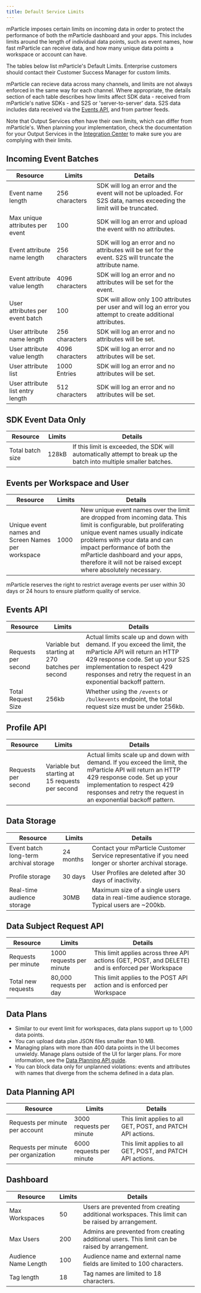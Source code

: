 ```yaml
---
title: Default Service Limits
---
```


mParticle imposes certain limits on incoming data in order to protect the performance of both the mParticle dashboard and your apps. This includes limits around the length of individual data points, such as event names, how fast mParticle can receive data, and how many unique data points a workspace or account can have.

The tables below list mParticle's Default Limits. Enterprise customers should contact their Customer Success Manager for custom limits.

mParticle can recieve data across many channels, and limits are not always enforced in the same way for each channel. Where appropriate, the details section of each table describes how limits affect SDK data - received from mParticle's native SDKs - and S2S or 'server-to-server' data. S2S data includes data received via the [Events API](/developers/server/http/), and from partner feeds.

<aside> Note that Output Services often have their own limits, which can differ from mParticle's. When planning your implementation, check the documentation for your Output Services in the <a href="/integrations/">Integration Center</a> to make sure you are complying with their limits. </aside>

## Incoming Event Batches

| Resource | Limits | Details |
| -------- | ------ | --- |
| Event name length | 256 characters | SDK will log an error and the event will not be uploaded. For S2S data, names exceeding the limit will be truncated. |
| Max unique attributes per event | 100 | SDK will log an error and upload the event with no attributes.
| Event attribute name length | 256 characters | SDK will log an error and no attributes will be set for the event. S2S will truncate the attribute name.
| Event attribute value length | 4096 characters | SDK will log an error and no attributes will be set for the event.
| User attributes per event batch | 100 | SDK will allow only 100 attributes per user and will log an error you attempt to create additional attributes.
| User attribute name length | 256 characters | SDK will log an error and no attributes will be set.
| User attribute value length | 4096 characters | SDK will log an error and no attributes will be set.
| User attribute list | 1000 Entries | SDK will log an error and no attributes will be set.
| User attribute list entry length | 512 characters | SDK will log an error and no attributes will be set.

## SDK Event Data Only

| Resource | Limits | Details |
| -------- | ------ | --- |
| Total batch size | 128kB | If this limit is exceeded, the SDK will automatically attempt to break up the batch into multiple smaller batches. |

## Events per Workspace and User

| Resource | Limits | Details |
| -------- | ------ | ---|
| Unique event names and Screen Names per workspace | 1000 | New unique event names over the limit are dropped from incoming data. This limit is configurable, but proliferating unique event names usually indicate problems with your data and can impact performance of both the mParticle dashboard and your apps, therefore it will not be raised except where absolutely necessary. |

mParticle reserves the right to restrict average events per user within 30 days or 24 hours to ensure platform quality of service.

## Events API

| Resource | Limits | Details |
| -------- | ------ | --- |
| Requests per second | Variable but starting at 270 batches per second | Actual limits scale up and down with demand. If you exceed the limit, the mParticle API will return an HTTP 429 response code. Set up your S2S implementation to respect 429 responses and retry the request in an exponential backoff pattern.
| Total Request Size | 256kb | Whether using the `/events` or `/bulkevents` endpoint, the total request size must be under 256kb.

## Profile API

| Resource | Limits | Details |
| -------- | ------ | --- |
| Requests per second | Variable but starting at 15 requests per second | Actual limits scale up and down with demand. If you exceed the limit, the mParticle API will return an HTTP 429 response code. Set up your implementation to respect 429 responses and retry the request in an exponential backoff pattern.

## Data Storage

| Resource | Limits | Details |
| -------- | ------ | --- |
| Event batch long-term archival storage | 24 months | Contact your mParticle Customer Service representative if you need longer or shorter archival storage. |
| Profile storage | 30 days | User Profiles are deleted after 30 days of inactivity. |
| Real-time audience storage | 30MB | Maximum size of a single users data in real-time audience storage. Typical users are ~200kb. |

## Data Subject Request API
| Resource | Limits | Details |
| -------- | ------ | --- |
| Requests per minute | 1000 requests per minute | This limit applies across three API actions (GET, POST, and DELETE) and is enforced per Workspace
| Total new requests | 80,000 requests per day | This limit applies to the POST API action and is enforced per Workspace

## Data Plans

* Similar to our event limit for workspaces, data plans support up to 1,000 data points.
* You can upload data plan JSON files smaller than 10 MB.
* Managing plans with more than 400 data points in the UI becomes unwieldy. Manage plans outside of the UI for larger plans. For more information, see the [Data Planning API guide](/developers/dataplanning-api).
* You can block data only for unplanned violations: events and attributes with names that diverge from the schema defined in a data plan.

## Data Planning API

| Resource | Limits | Details |
| -------- | ------ | --- |
| Requests per minute per account | 3000 requests per minute | This limit applies to all GET, POST, and PATCH API actions. |
| Requests per minute per organization | 6000 requests per minute | This limit applies to all GET, POST, and PATCH API actions.

## Dashboard

| Resource | Limits | Details |
| -------- | ------ | --- |
| Max Workspaces | 50 | Users are prevented from creating additional workspaces. This limit can be raised by arrangement.
| Max Users | 200 | Admins are prevented from creating additional users. This limit can be raised by arrangement.
| Audience Name Length| 100 | Audience name and external name fields are limited to 100 characters.
| Tag length | 18 | Tag names are limited to 18 characters.
